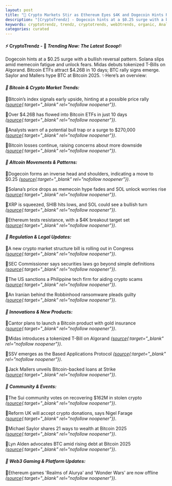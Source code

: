 ```yaml
---
layout: post
title: "🌅 Crypto Markets Stir as Ethereum Eyes $4K and Dogecoin Hints Reversal"
description: "[CryptoTrendz] - Dogecoin hints at a $0.25 surge with a bullish reversal pattern. Solana slips amid memecoin fatigue and unlock fears. Midas debuts tokenized T-Bills on Algorand. Bitcoin ETFs attract $4.26B in 10 days; BTC rally signs emerge. Saylor and Mallers hype BTC at Bitcoin 2025."
keywords: cryptotrendz, trendz, cryptotrends, web3trends, organic, Analyst, Philippines, SEC, Crypto, Market, SOL, UK, Bitcoin, ETH, BTC
categories: curated
---
```


#### ⚡ CryptoTrendz - 📌 *Trending Now: The Latest Scoop!:*

Dogecoin hints at a $0.25 surge with a bullish reversal pattern. Solana slips amid memecoin fatigue and unlock fears. Midas debuts tokenized T-Bills on Algorand. Bitcoin ETFs attract $4.26B in 10 days; BTC rally signs emerge. Saylor and Mallers hype BTC at Bitcoin 2025. ✨Here’s an overview:


#### *🔖 Bitcoin & Crypto Market Trends:*  

🔹Bitcoin’s index signals early upside, hinting at a possible price rally *([source](https://s.avyag.com/eck4){:target="_blank" rel="nofollow noopener"})*.  

🔹Over $4.26B has flowed into Bitcoin ETFs in just 10 days *([source](https://s.avyag.com/u47n){:target="_blank" rel="nofollow noopener"})*.  

🔹Analysts warn of a potential bull trap or a surge to $270,000 *([source](https://s.avyag.com/h687){:target="_blank" rel="nofollow noopener"})*.  

🔹Bitcoin losses continue, raising concerns about more downside *([source](https://s.avyag.com/mg67){:target="_blank" rel="nofollow noopener"})*.  

#### *🔖 Altcoin Movements & Patterns:*  

🔹Dogecoin forms an inverse head and shoulders, indicating a move to $0.25 *([source](https://s.avyag.com/p8bs){:target="_blank" rel="nofollow noopener"})*.  

🔹Solana’s price drops as memecoin hype fades and SOL unlock worries rise *([source](https://s.avyag.com/z8f2){:target="_blank" rel="nofollow noopener"})*.  

🔹XRP is squeezed, SHIB hits lows, and SOL could see a bullish turn *([source](https://s.avyag.com/uj2k){:target="_blank" rel="nofollow noopener"})*.  

🔹Ethereum tests resistance, with a $4K breakout target set *([source](https://s.avyag.com/4rhr){:target="_blank" rel="nofollow noopener"})*.  

#### *🔖 Regulation & Legal Updates:*  

🔹A new crypto market structure bill is rolling out in Congress *([source](https://s.avyag.com/ell3){:target="_blank" rel="nofollow noopener"})*.  

🔹SEC Commissioner says securities laws go beyond simple definitions *([source](https://s.avyag.com/8v2r){:target="_blank" rel="nofollow noopener"})*.  

🔹The US sanctions a Philippine tech firm for aiding crypto scams *([source](https://s.avyag.com/a2nx){:target="_blank" rel="nofollow noopener"})*.  

🔹An Iranian behind the Robbinhood ransomware pleads guilty *([source](https://s.avyag.com/rfhd){:target="_blank" rel="nofollow noopener"})*.  

#### *🔖 Innovations & New Products:*  

🔹Cantor plans to launch a Bitcoin product with gold insurance *([source](https://s.avyag.com/q947){:target="_blank" rel="nofollow noopener"})*.  

🔹Midas introduces a tokenized T-Bill on Algorand *([source](https://s.avyag.com/e0qe){:target="_blank" rel="nofollow noopener"})*.  

🔹SSV emerges as the Based Applications Protocol *([source](https://s.avyag.com/h8nl){:target="_blank" rel="nofollow noopener"})*.  

🔹Jack Mallers unveils Bitcoin-backed loans at Strike *([source](https://s.avyag.com/ye5q){:target="_blank" rel="nofollow noopener"})*.  

#### *🔖 Community & Events:*  

🔹The Sui community votes on recovering $162M in stolen crypto *([source](https://s.avyag.com/0sx6){:target="_blank" rel="nofollow noopener"})*.  

🔹Reform UK will accept crypto donations, says Nigel Farage *([source](https://s.avyag.com/o9ep){:target="_blank" rel="nofollow noopener"})*.  

🔹Michael Saylor shares 21 ways to wealth at Bitcoin 2025 *([source](https://s.avyag.com/cwf6){:target="_blank" rel="nofollow noopener"})*.  

🔹Lyn Alden advocates BTC amid rising debt at Bitcoin 2025 *([source](https://s.avyag.com/rq9r){:target="_blank" rel="nofollow noopener"})*.  

#### *🔖 Web3 Gaming & Platform Updates:*  

🔹Ethereum games 'Realms of Alurya' and 'Wonder Wars' are now offline *([source](https://s.avyag.com/zjak){:target="_blank" rel="nofollow noopener"})*.